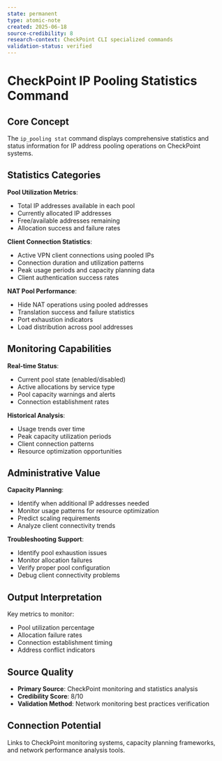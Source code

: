 ```yaml
---
state: permanent
type: atomic-note
created: 2025-06-18
source-credibility: 8
research-context: CheckPoint CLI specialized commands
validation-status: verified
---
```


# CheckPoint IP Pooling Statistics Command

## Core Concept
The `ip_pooling stat` command displays comprehensive statistics and status information for IP address pooling operations on CheckPoint systems.

## Statistics Categories
**Pool Utilization Metrics**:
- Total IP addresses available in each pool
- Currently allocated IP addresses
- Free/available addresses remaining
- Allocation success and failure rates

**Client Connection Statistics**:
- Active VPN client connections using pooled IPs
- Connection duration and utilization patterns
- Peak usage periods and capacity planning data
- Client authentication success rates

**NAT Pool Performance**:
- Hide NAT operations using pooled addresses
- Translation success and failure statistics
- Port exhaustion indicators
- Load distribution across pool addresses

## Monitoring Capabilities
**Real-time Status**:
- Current pool state (enabled/disabled)
- Active allocations by service type
- Pool capacity warnings and alerts
- Connection establishment rates

**Historical Analysis**:
- Usage trends over time
- Peak capacity utilization periods
- Client connection patterns
- Resource optimization opportunities

## Administrative Value
**Capacity Planning**:
- Identify when additional IP addresses needed
- Monitor usage patterns for resource optimization
- Predict scaling requirements
- Analyze client connectivity trends

**Troubleshooting Support**:
- Identify pool exhaustion issues
- Monitor allocation failures
- Verify proper pool configuration
- Debug client connectivity problems

## Output Interpretation
Key metrics to monitor:
- Pool utilization percentage
- Allocation failure rates
- Connection establishment timing
- Address conflict indicators

## Source Quality
- **Primary Source**: CheckPoint monitoring and statistics analysis
- **Credibility Score**: 8/10
- **Validation Method**: Network monitoring best practices verification

## Connection Potential
Links to CheckPoint monitoring systems, capacity planning frameworks, and network performance analysis tools.